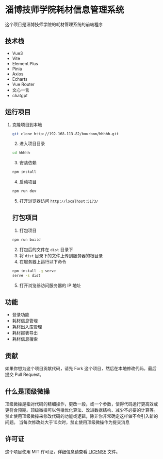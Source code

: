 # 淄博技师学院耗材信息管理系统
这个项目是淄博技师学院的耗材管理系统的前端程序
## 技术栈
- Vue3
- Vite
- Element Plus
- Pinia
- Axios
- Echarts
- Vue Router
- 文心一言
- chatgpt

## 运行项目
1. 克隆项目到本地
    ```bash
    git clone http://192.168.113.82/bourbon/hhhhh.git
    ```
    2. 进入项目目录
    ```bash
    cd hhhhh
    ```
    3. 安装依赖
    ```bash
    npm install
    ```
    4. 启动项目
    ```bash
    npm run dev
    ```
    5. 打开浏览器访问 `http://localhost:5173/`
    ## 打包项目
    1. 打包项目
    ```bash
    npm run build
    ```
    2. 打包后的文件在 `dist` 目录下
    3. 将 `dist` 目录下的文件上传到服务器的根目录
    4. 在服务器上运行以下命令
    ```bash
    npm install -g serve
    serve -s dist
    ```
    5. 打开浏览器访问服务器的 IP 地址
  ## 功能
  - 登录功能
  - 耗材信息管理
  - 耗材出入库管理
  - 耗材报表导出
  - 耗材信息搜索
  ## 贡献
如果你想为这个项目贡献代码，请先 Fork 这个项目，然后在本地修改代码，最后提交 Pull Request。
## 什么是顶级微操
顶级微操是指对代码的精细操作，更改一段，或一个参数，使得代码运行更高效或更符合预期。顶级微操可以包括优化算法、改进数据结构、减少不必要的计算等。
禁止使用顶级微操来修改代码的功能或逻辑，除非你非常确定这样做不会引入新的问题。
当每次修改处大于10次时，禁止使用顶级微操作为提交消息
## 许可证
这个项目使用 MIT 许可证，详细信息请查看 [LICENSE](LICENSE) 文件。

